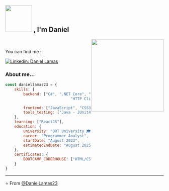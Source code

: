  <h2><img src="https://media2.giphy.com/media/v1.Y2lkPTc5MGI3NjExZ203cjR2bGZpbDBzMGFpaWZwa2pubDZrNGphbWRqZmJvdDg0dXdwbiZlcD12MV9pbnRlcm5hbF9naWZfYnlfaWQmY3Q9dg/tRn5tutqd8UxLbbZ6f/giphy.gif" width="85">
 , I'm Daniel </h2>

<img align='right' src="https://media3.giphy.com/media/qgQUggAC3Pfv687qPC/giphy.gif" width="230">
</br> 
</em></p>

You can find me :

[![Linkedin: Daniel Lamas](https://img.shields.io/badge/-DanielLamas-blue?style=flat-square&logo=Linkedin&logoColor=white&link=https://www.linkedin.com/in/daniel-lamas-656812242/)](https://www.linkedin.com/in/daniel-lamas-656812242/)


### About me...  

```javascript
const daniellamas23 = {    
    skills: {
        backend: ["C#", ".NET Core", "LINQ", "Entity Framework", "API RESTful",
                             "HTTP Client", "Clean Architecture", "MVC", "SQL"],

        frontend: ["JavaScript", "CSS3", "HTML5", "Bootstrap", "Ionic"],
        tools_testing: ["Java - JUnit4", "JSON", "Postman", "Swagger"]
    },
    learning: ["ReactJS"],  
    education: { 
        university: "ORT University 🎓 - Montevideo",
        career: "Programmer Analyst",
        startDate: "August 2023",
        estimatedEndDate: "August 2025"
    },
    certificates: {
        BOOTCAMP_CODERHOUSE: ["HTML/CSS/SASS", "JavaScript", "ReactJS"]
    }
}


```

---

⭐️ From [@DanielLamas23](https://github.com/daniellamas23)

